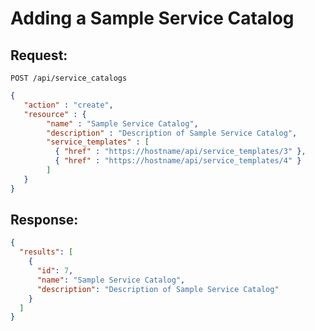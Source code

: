 # Adding a Sample Service Catalog

## Request:

    POST /api/service_catalogs

``` json
{
   "action" : "create",
   "resource" : {
        "name" : "Sample Service Catalog",
        "description" : "Description of Sample Service Catalog",
        "service_templates" : [
          { "href" : "https://hostname/api/service_templates/3" },
          { "href" : "https://hostname/api/service_templates/4" }
        ]
   }
}
```

## Response:

``` json
{
  "results": [
    {
      "id": 7,
      "name": "Sample Service Catalog",
      "description": "Description of Sample Service Catalog"
    }
  ]
}
```
